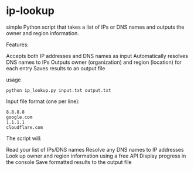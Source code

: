 # ip-lookup
simple Python script that takes a list of IPs or DNS names and outputs the owner and region information.

Features:

Accepts both IP addresses and DNS names as input
Automatically resolves DNS names to IPs
Outputs owner (organization) and region (location) for each entry
Saves results to an output file

usage
```
python ip_lookup.py input.txt output.txt
```

Input file format (one per line):
```
8.8.8.8
google.com
1.1.1.1
cloudflare.com
```

The script will:

Read your list of IPs/DNS names
Resolve any DNS names to IP addresses
Look up owner and region information using a free API
Display progress in the console
Save formatted results to the output file
